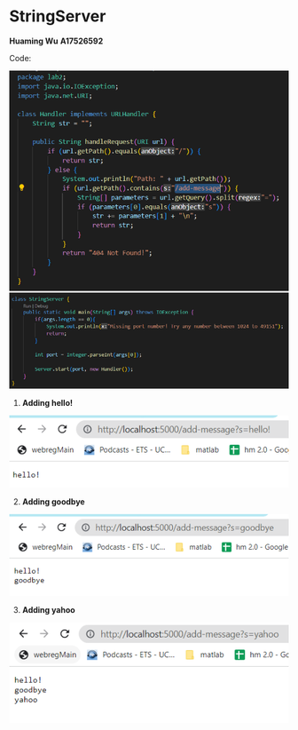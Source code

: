 # StringServer
**Huaming Wu**
**A17526592**

Code:

![Image](lab2_code1.png)
![Image](lab2_code2.png)

1. **Adding hello!**

![Image](Lab2_1.png)

2. **Adding goodbye**

![Image](lab2_2.png)

3. **Adding yahoo**

![Image](lab2_3.png)
